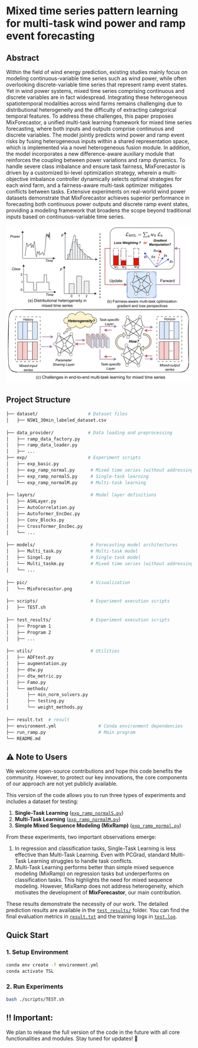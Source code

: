 # Mixed time series pattern learning for multi-task wind power and ramp event forecasting

## Abstract
Within the field of wind energy prediction, existing studies mainly focus on modeling continuous-variable time series such as wind power, while often overlooking discrete-variable time series that represent ramp event states. Yet in wind power systems, mixed time series comprising continuous and discrete variables are in fact widespread. Integrating these heterogeneous spatiotemporal modalities across wind farms remains challenging due to distributional heterogeneity and the difficulty of extracting categorical temporal features. To address these challenges, this paper proposes MixForecastor, a unified multi-task learning framework for mixed time series forecasting, where both inputs and outputs comprise continuous and discrete variables. The model jointly predicts wind power and ramp event risks by fusing heterogeneous inputs within a shared representation space, which is implemented via a novel heterogeneous fusion module. In addition, the model incorporates a new difference-aware auxiliary module that reinforces the coupling between power variations and ramp dynamics. To handle severe class imbalance and ensure task fairness, MixForecastor is driven by a customized bi-level optimization strategy, wherein a multi-objective imbalance controller dynamically selects optimal strategies for each wind farm, and a fairness-aware multi-task optimizer mitigates conflicts between tasks. Extensive experiments on real-world wind power datasets demonstrate that MixForecastor achieves superior performance in forecasting both continuous power outputs and discrete ramp event states, providing a modeling framework that broadens the scope beyond traditional inputs based on continuous-variable time series.

<p align="center"> 
    <img src="./pic/MixForecastor.png" width="600">
</p>


## Project Structure

```bash
├── dataset/                   # Dataset files
│   ├── NSW1_30min_labeled_dataset.csv

├── data_provider/             # Data loading and preprocessing
│   ├── ramp_data_factory.py
│   ├── ramp_data_loader.py
│   ├── ...
├── exp/                       # Experiment scripts
│   ├── exp_basic.py
│   ├── exp_ramp_normal.py      # Mixed time series (without addressing heterogeneity)
│   ├── exp_ramp_normalS.py     # Single-task learning
│   └── exp_ramp_normalM.py     # Multi-task learning

├── layers/                     # Model layer definitions
│   ├── ASHLayer.py
│   ├── AutoCorrelation.py
│   ├── Autoformer_EncDec.py
│   ├── Conv_Blocks.py
│   ├── Crossformer_EncDec.py
│   └── ... 

├── models/                     # Forecasting model architectures
│   ├── Multi_task.py           # Multi-task model
│   ├── Singel.py               # Single-task model
│   └── Multi_taskm.py          # Mixed time series (without addressing heterogeneity)
│   └── ...

├── pic/                        # Visualization
│   └── MixForecastor.png

├── scripts/                    # Experiment execution scripts
│   ├── TEST.sh

├── test_results/               # Experiment execution scripts
│   ├── Program 1
│   ├── Program 2
│   ├── ...

├── utils/                      # Utilities
│   ├── ADFtest.py
│   ├── augmentation.py
│   ├── dtw.py
│   ├── dtw_metric.py
│   ├── Famo.py
│   └── methods/
│       ├── min_norm_solvers.py
│       ├── testing.py
│       └── weight_methods.py

├── result.txt  # result
├── environment.yml                # Conda environment dependencies
├── run_ramp.py                    # Main program
└── README.md
```

## ⚠️ Note to Users

We welcome open-source contributions and hope this code benefits the community. However, to protect our key innovations, the core components of our approach are not yet publicly available.

This version of the code allows you to run three types of experiments and includes a dataset for testing:

1. **Single-Task Learning** ([`exp_ramp_normalS.py`](./exp/exp_ramp_normalS.py))
2. **Multi-Task Learning** ([`exp_ramp_normalM.py`](./exp/exp_ramp_normalM.py))
3. **Simple Mixed Sequence Modeling (MixRamp)** ([`exp_ramp_normal.py`](./exp/exp_ramp_normal.py))

From these experiments, two important observations emerge:

1. In regression and classification tasks, Single-Task Learning is less effective than Multi-Task Learning. Even with PCGrad, standard Multi-Task Learning struggles to handle task conflicts.
2. Multi-Task Learning performs better than simple mixed sequence modeling (MixRamp) on regression tasks but underperforms on classification tasks. This highlights the need for mixed sequence modeling. However, MixRamp does not address heterogeneity, which motivates the development of **MixForecastor**, our main contribution.


These results demonstrate the necessity of our work. The detailed prediction results are available in the [`test_results/`](./test_results) folder. You can find the final evaluation metrics in [`result.txt`](./result.txt) and the training logs in [`test.log`](./test.log).


##  Quick Start

### 1. Setup Environment
```bash
conda env create -f environment.yml
conda activate TSL
```

### 2. Run Experiments
```bash
bash ./scripts/TEST.sh
```
## ‼️ **Important:**
We plan to release the full version of the code in the future with all core functionalities and modules. Stay tuned for updates! 🚀
